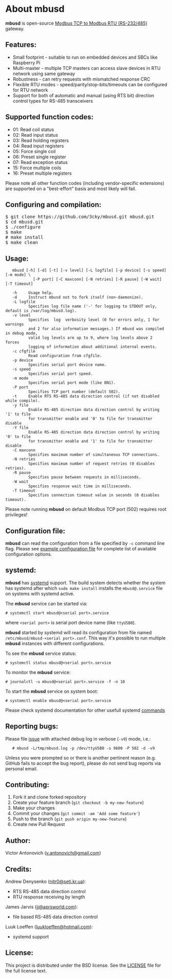About mbusd
===========

**mbusd** is open-source [Modbus TCP to Modbus RTU (RS-232/485)](https://en.wikipedia.org/wiki/Modbus) gateway.

Features:
---------

* Small footprint - suitable to run on embedded devices and SBCs like Raspberry Pi
* Multi-master - multiple TCP masters can access slave devices in RTU network using same gateway
* Robustness - can retry requests with mismatched response CRC
* Flexible RTU modes - speed/parity/stop-bits/timeouts can be configured for RTU network
* Support for both of automatic and manual (using RTS bit) direction control types for RS-485 transceivers

Supported function codes:
-------------------------

* 01: Read coil status
* 02: Read input status
* 03: Read holding registers
* 04: Read input registers
* 05: Force single coil
* 06: Preset single register
* 07: Read exception status
* 15: Force multiple coils
* 16: Preset multiple registers

Please note all other function codes (including vendor-specific extensions) are supported on a "best-effort" basis and most likely will fail.

Configuring and compilation:
----------------------------

<pre>
$ git clone https://github.com/3cky/mbusd.git mbusd.git
$ cd mbusd.git
$ ./configure
$ make
# make install
$ make clean
</pre>

Usage:
------

       mbusd [-h] [-d] [-t] [-v level] [-L logfile] [-p device] [-s speed] [-m mode] \
       	       	[-P port] [-C maxconn] [-N retries] [-R pause] [-W wait] [-T timeout]

       -h     Usage help.
       -d     Instruct mbusd not to fork itself (non-daemonize).
       -L logfile
              Specifies log file name ('-' for logging to STDOUT only, default is /var/log/mbusd.log).
       -v level
              Specifies  log  verbosity level (0 for errors only, 1 for warnings
              and 2 for also information messages.) If mbusd was compiled in debug mode,
              valid log levels are up to 9, where log levels above 2 forces
              logging of information about additional internal events.
       -c cfgfile
              Read configuration from cfgfile.
       -p device
              Specifies serial port device name.
       -s speed
              Specifies serial port speed.
       -m mode
              Specifies serial port mode (like 8N1).
       -P port
              Specifies TCP port number (default 502).
       -t     Enable RTS RS-485 data direction control (if not disabled while compile).
       -y file
              Enable RS-485 direction data direction control by writing '1' to file
              for transmitter enable and '0' to file for transmitter disable
       -Y file
              Enable RS-485 direction data direction control by writing '0' to file
              for transmitter enable and '1' to file for transmitter disable
       -C maxconn
              Specifies maximum number of simultaneous TCP connections.
       -N retries
              Specifies maximum number of request retries (0 disables retries).
       -R pause
              Specifies pause between requests in milliseconds.
       -W wait
              Specifies response wait time in milliseconds.
       -T timeout
              Specifies connection timeout value in seconds (0 disables timeout).

Please note running **mbusd** on default Modbus TCP port (502) requires root privileges!

Configuration file:
-------------------
**mbusd** can read the configuration from a file specified by `-c` command line flag.
Please see [example configuration file](conf/mbusd.conf.example)
for complete list of available configuration options.

systemd:
---------------

**mbusd** has [systemd](https://wiki.archlinux.org/index.php/systemd) support.
The build system detects whether the system has systemd after which `sudo make install`
installs the `mbusd@.service` file on systems with systemd active.

The **mbusd** service can be started via:

	# systemctl start mbusd@<serial port>.service

where `<serial port>` is serial port device name (like `ttyUSB0`).

**mbusd** started by systemd will read its configuration from file named `/etc/mbusd/mbusd-<serial port>.conf`.
This way it's possible to run multiple **mbusd** instances with different configurations.

To see the **mbusd** service status:

	# systemctl status mbusd@<serial port>.service

To monitor the **mbusd** service:

	# journalctl -u mbusd@<serial port>.service -f -n 10

To start the **mbusd** service on system boot:

	# systemctl enable mbusd@<serial port>.service

Please check systemd documentation for other usefull systemd [commands](https://wiki.archlinux.org/index.php/systemd)

Reporting bugs:
---------------

Please file [issue](https://github.com/3cky/mbusd/issues) with attached debug log in verbose (`-v9`) mode, i.e.:

       # mbusd -L/tmp/mbusd.log -p /dev/ttyUSB0 -s 9600 -P 502 -d -v9

Unless you were prompted so or there is another pertinent reason (e.g. GitHub fails to accept the bug report),
please do not send bug reports via personal email.

Contributing:
-------------

1. Fork it and clone forked repository
2. Create your feature branch (`git checkout -b my-new-feature`)
3. Make your changes
4. Commit your changes (`git commit -am 'Add some feature'`)
5. Push to the branch (`git push origin my-new-feature`)
6. Create new Pull Request

Author:
-------

Victor Antonovich (<v.antonovich@gmail.com>)

Credits:
--------

Andrew Denysenko (<nitr0@seti.kr.ua>):
 - RTS RS-485 data direction control
 - RTU response receiving by length

James Jarvis (<jj@aprsworld.com>):
 - file based RS-485 data direction control

Luuk Loeffen (<luukloeffen@hotmail.com>):
 - systemd support

License:
--------

This project is distributed under the BSD license. See the [LICENSE](LICENSE) file for the full license text.
